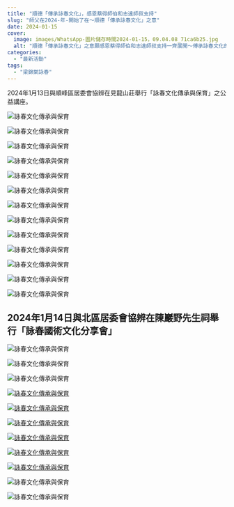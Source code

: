 ```yaml
---
title: "順德「傳承詠春文化」，感恩蔡得師伯和志遠師叔支持"
slug: "師父在2024-年-開始了在～順德「傳承詠春文化」之意"
date: 2024-01-15
cover:
  image: images/WhatsApp-圖片儲存時間2024-01-15，09.04.08_71ca6b25.jpg
  alt: "順德「傳承詠春文化」之意願感恩蔡得師伯和志遠師叔支持一齊展開～傅承詠春文化的意願"
categories: 
  - "最新活動"
tags: 
  - "梁錦棠詠春"
---
```




2024年1月13日與順峰區居委會協辨在見龍山莊舉行「詠春文化傳承與保育」之公益講座。

![詠春文化傳承與保育](images/WhatsApp-圖片儲存時間2024-01-15，09.04.08_d1b006f1.jpg)

![詠春文化傳承與保育](images/WhatsApp-圖片儲存時間2024-01-15，09.04.08_71ca6b25.jpg)

![詠春文化傳承與保育](images/WhatsApp-圖片儲存時間2024-01-15，09.10.12_cdc2486b.jpg)

![詠春文化傳承與保育](images/WhatsApp-圖片儲存時間2024-01-15，09.04.08_fa6fdc31.jpg)

![詠春文化傳承與保育](images/WhatsApp-圖片儲存時間2024-01-15，09.04.08_d2a22001.jpg)

![詠春文化傳承與保育](images/WhatsApp-圖片儲存時間2024-01-15，09.04.08_caf27d30.jpg)

![詠春文化傳承與保育](images/WhatsApp-圖片儲存時間2024-01-15，09.04.08_23271195.jpg)

![詠春文化傳承與保育](images/WhatsApp-圖片儲存時間2024-01-15，09.04.08_71022d5a.jpg)

![詠春文化傳承與保育](images/WhatsApp-圖片儲存時間2024-01-15，09.04.08_80041f47.jpg)

![詠春文化傳承與保育](images/WhatsApp-圖片儲存時間2024-01-15，09.04.08_4278712c.jpg)

![詠春文化傳承與保育](images/WhatsApp-圖片儲存時間2024-01-15，09.04.08_69b19a9b.jpg)

![詠春文化傳承與保育](images/WhatsApp-圖片儲存時間2024-01-15，09.04.08_53af32e1.jpg)

![詠春文化傳承與保育](images/WhatsApp-圖片儲存時間2024-01-15，09.04.08_1c06761f.jpg)

## 2024年1月14日與北區居委會協辨在陳巖野先生祠舉行「詠春國術文化分享會」

![詠春文化傳承與保育](images/WhatsApp-圖片儲存時間2024-01-15，08.45.22_822f55ea-1.jpg)

![詠春文化傳承與保育](images/WhatsApp-圖片儲存時間2024-01-15，08.45.22_0f2ccc20.jpg)

![詠春文化傳承與保育](images/WhatsApp-圖片儲存時間2024-01-15，08.45.22_f07c5a4b.jpg)

[![詠春文化傳承與保育](images/WhatsApp-圖片儲存時間2024-01-15，08.45.22_c0d5ebf4.jpg)](https://lktf.hk/wp-content/uploads/2024/01/WhatsApp-圖片儲存時間2024-01-15，08.45.22_c0d5ebf4.jpg)

[![詠春文化傳承與保育](images/WhatsApp-圖片儲存時間2024-01-15，08.45.22_8799dac7.jpg)](https://lktf.hk/wp-content/uploads/2024/01/WhatsApp-圖片儲存時間2024-01-15，08.45.22_8799dac7.jpg)

[![詠春文化傳承與保育](images/WhatsApp-圖片儲存時間2024-01-15，08.45.22_5341cff6.jpg)](https://lktf.hk/wp-content/uploads/2024/01/WhatsApp-圖片儲存時間2024-01-15，08.45.22_5341cff6.jpg)

[![詠春文化傳承與保育](images/WhatsApp-圖片儲存時間2024-01-15，08.45.22_996feead.jpg)](https://lktf.hk/wp-content/uploads/2024/01/WhatsApp-圖片儲存時間2024-01-15，08.45.22_996feead.jpg)

[![詠春文化傳承與保育](images/WhatsApp-圖片儲存時間2024-01-15，08.45.22_25fc31d2.jpg)](https://lktf.hk/wp-content/uploads/2024/01/WhatsApp-圖片儲存時間2024-01-15，08.45.22_25fc31d2.jpg)

[![詠春文化傳承與保育](images/WhatsApp-圖片儲存時間2024-01-15，08.45.22_7b86e68a.jpg)](https://lktf.hk/wp-content/uploads/2024/01/WhatsApp-圖片儲存時間2024-01-15，08.45.22_7b86e68a.jpg)

![詠春文化傳承與保育](images/WhatsApp-圖片儲存時間2024-01-15，08.45.22_5f624a37.jpg)

![詠春文化傳承與保育](images/WhatsApp-圖片儲存時間2024-01-15，08.45.22_0f2ccc20.jpg)
